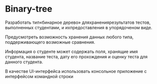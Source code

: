 # Binary-tree

Разработать тип«бинарное дерево» дляхранениярезультатов тестов, выполненных студентами, и ихпредоставления в упорядоченом виде.

Предусмотреть возможность хранения данных любого типа, поддерживающего возможные сравнения.

Информация о студенте может содержать поля, хранящие имя студента, название теста, дату его прохождения и оценку теста для данного студента.

В качестве UI-интерфейса использовать консольное приложение с интерфейсом командной строки
	


